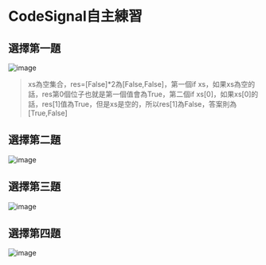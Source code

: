 # CodeSignal自主練習
## 選擇第一題
![image](https://github.com/hans0517/hans/blob/master/CodeSignal/images/CodeSignal-1.png)
> xs為空集合，res=[False]*2為[False,False]，第一個if xs，如果xs為空的話，res第0個位子也就是第一個值會為True，第二個if xs[0]，如果xs[0]的話，res[1]值為True，但是xs是空的，所以res[1]為False，答案則為[True,False]

## 選擇第二題
![image](https://github.com/hans0517/hans/blob/master/CodeSignal/images/CodeSignal-2.png)

## 選擇第三題
![image](https://github.com/hans0517/hans/blob/master/CodeSignal/images/CodeSignal-3.png)

## 選擇第四題
![image](https://github.com/hans0517/hans/blob/master/CodeSignal/images/CodeSignal-4.png)
